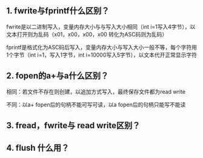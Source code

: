 ## 1. fwrite与fprintf什么区别？

fwrite是以二进制写入，变量内存大小与与写入大小相同（int i=1写入4字节），以文本打开则为乱码（x01，x00，x00，x00 转化为ASC码则为乱码）

fprintf是格式化为ASC码后写入，变量内存大小与写入大小一般不等，每个字符用1个字节（int i=1，写入1字节，int i=10000写入5字节），以文本代开正常显示字符

## 2. fopen的a+与a什么区别？

 相同：若文件不存在则创建，以追加方式写入，最终保存文件都为read write

 不同：以a+ fopen后的句柄不能可写可读，以a fopen后的句柄只能写不能读

## 3. fread，fwrite与 read write区别？

## 4. flush 什么用？





